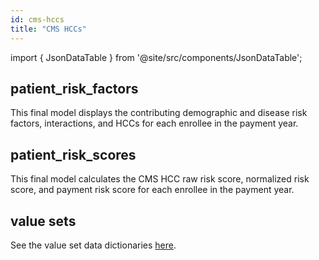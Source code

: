```yaml
---
id: cms-hccs
title: "CMS HCCs"
---
```


import { JsonDataTable } from '@site/src/components/JsonDataTable';

## patient_risk_factors

This final model displays the contributing demographic and disease risk 
factors, interactions, and HCCs for each enrollee in the payment year.

<JsonDataTable  jsonPath="nodes.model\.the_tuva_project\.cms_hcc__patient_risk_factors.columns" />

## patient_risk_scores

This final model calculates the CMS HCC raw risk score, normalized risk score, 
and payment risk score for each enrollee in the payment year.

<JsonDataTable  jsonPath="nodes.model\.the_tuva_project\.cms_hcc__patient_risk_scores.columns" />


## value sets

See the value set data dictionaries [here](value-sets#cms-hcc).

